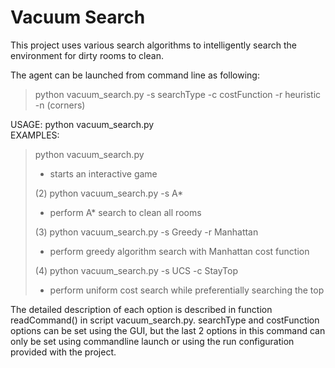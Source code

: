 # Vacuum Search

This project uses various search algorithms to intelligently search the environment for dirty rooms to clean.

The agent can be launched from command line as following:
>python vacuum_search.py -s searchType -c costFunction -r heuristic -n (corners)

USAGE:      python vacuum_search.py <options>  
EXAMPLES:
>python vacuum_search.py
>- starts an interactive game
>
>(2) python vacuum_search.py -s A*
>- perform A* search to clean all rooms
>
>(3)  python vacuum_search.py -s Greedy -r Manhattan
>- perform greedy algorithm search with Manhattan cost function
>
>(4) python vacuum_search.py -s UCS -c StayTop
>- perform uniform cost search while preferentially searching the top

The detailed description of each option is described in function readCommand() in script vacuum_search.py. 
searchType and costFunction options can be set using the GUI, but the last 2 options in this command can only be set using commandline launch or using the run configuration provided with the project.
